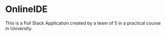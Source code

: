 # OnlineIDE

This is a Full Stack Application created by a team of 5 in a practical course in University.
